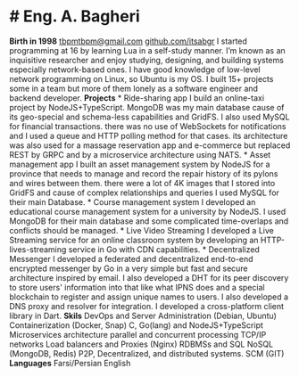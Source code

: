 # # Eng. A. Bagheri
**Birth in 1998** [tbpmtbpm@gmail.com](mailto:tbpmtbpm@gmail.com)  [github.com/itsabgr](https://github.com/itsabgr) 
I started programming at 16 by learning Lua in a self-study manner.
I’m known as an inquisitive researcher and enjoy studying, designing, and building systems especially network-based ones.
I have good knowledge of low-level network programming on Linux, so Ubuntu is my OS.
I built 15+ projects some in a team but more of them lonely as a software engineer and backend developer.
**Projects**
	* 	Ride-sharing app
I build an online-taxi project by NodeJS+TypeScript.
MongoDB was my main database cause of its geo-special and schema-less capabilities and GridFS.
I also used MySQL for financial transactions.
there was no use of WebSockets for notifications and I used a queue and HTTP polling method for that cases.
its architecture was also used for a massage reservation app and e-commerce but replaced REST by GRPC and by a microservice architecture using NATS.
	* 	Asset management app
I built an asset management system by NodeJS for a province that needs to manage and record the repair history of its pylons and wires between them.
there were a lot of 4K images that I stored into GridFS and cause of complex relationships and queries I used MySQL for their main Database.
	* 	Course management system
I developed an educational course management system for a university by NodeJS.
I used MongoDB for their main database and some complicated time-overlaps and conflicts should be managed.
	* 	Live Video Streaming
I developed a Live Streaming service for an online classroom system by developing an HTTP-lives-streaming service in Go with CDN capabilities.
	* 	Decentralized Messenger
I developed a federated and decentralized end-to-end encrypted messenger by Go in a very simple but fast and secure architecture inspired by email.
I also developed a DHT for its peer discovery to store users' information into that like what IPNS does and a special blockchain to register and assign unique names to users. I also developed a DNS proxy and resolver for integration.
I developed a cross-platform client library in Dart.
**Skils**
DevOps and Server Administration (Debian, Ubuntu)
Containerization (Docker, Snap)
C, Go(lang) and NodeJS+TypeScript
Microservices architecture
parallel and concurrent processing
TCP/IP networks
Load balancers and Proxies (Nginx)
RDBMSs and SQL
NoSQL (MongoDB, Redis)
P2P, Decentralized, and distributed systems.
SCM (GIT)
**Languages**
Farsi/Persian
English
